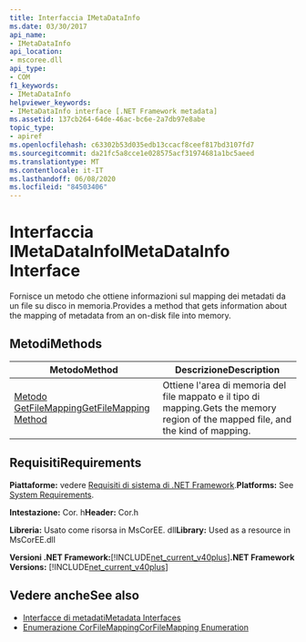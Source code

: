 ```yaml
---
title: Interfaccia IMetaDataInfo
ms.date: 03/30/2017
api_name:
- IMetaDataInfo
api_location:
- mscoree.dll
api_type:
- COM
f1_keywords:
- IMetaDataInfo
helpviewer_keywords:
- IMetaDataInfo interface [.NET Framework metadata]
ms.assetid: 137cb264-64de-46ac-bc6e-2a7db97e8abe
topic_type:
- apiref
ms.openlocfilehash: c63302b53d035edb13ccacf8ceef817bd3107fd7
ms.sourcegitcommit: da21fc5a8cce1e028575acf31974681a1bc5aeed
ms.translationtype: MT
ms.contentlocale: it-IT
ms.lasthandoff: 06/08/2020
ms.locfileid: "84503406"
---
```

# <a name="imetadatainfo-interface"></a><span data-ttu-id="e57ee-102">Interfaccia IMetaDataInfo</span><span class="sxs-lookup"><span data-stu-id="e57ee-102">IMetaDataInfo Interface</span></span>
<span data-ttu-id="e57ee-103">Fornisce un metodo che ottiene informazioni sul mapping dei metadati da un file su disco in memoria.</span><span class="sxs-lookup"><span data-stu-id="e57ee-103">Provides a method that gets information about the mapping of metadata from an on-disk file into memory.</span></span>  
  
## <a name="methods"></a><span data-ttu-id="e57ee-104">Metodi</span><span class="sxs-lookup"><span data-stu-id="e57ee-104">Methods</span></span>  
  
|<span data-ttu-id="e57ee-105">Metodo</span><span class="sxs-lookup"><span data-stu-id="e57ee-105">Method</span></span>|<span data-ttu-id="e57ee-106">Descrizione</span><span class="sxs-lookup"><span data-stu-id="e57ee-106">Description</span></span>|  
|------------|-----------------|  
|[<span data-ttu-id="e57ee-107">Metodo GetFileMapping</span><span class="sxs-lookup"><span data-stu-id="e57ee-107">GetFileMapping Method</span></span>](imetadatainfo-getfilemapping-method.md)|<span data-ttu-id="e57ee-108">Ottiene l'area di memoria del file mappato e il tipo di mapping.</span><span class="sxs-lookup"><span data-stu-id="e57ee-108">Gets the memory region of the mapped file, and the kind of mapping.</span></span>|  
  
## <a name="requirements"></a><span data-ttu-id="e57ee-109">Requisiti</span><span class="sxs-lookup"><span data-stu-id="e57ee-109">Requirements</span></span>  
 <span data-ttu-id="e57ee-110">**Piattaforme:** vedere [Requisiti di sistema di .NET Framework](../../get-started/system-requirements.md).</span><span class="sxs-lookup"><span data-stu-id="e57ee-110">**Platforms:** See [System Requirements](../../get-started/system-requirements.md).</span></span>  
  
 <span data-ttu-id="e57ee-111">**Intestazione:** Cor. h</span><span class="sxs-lookup"><span data-stu-id="e57ee-111">**Header:** Cor.h</span></span>  
  
 <span data-ttu-id="e57ee-112">**Libreria:** Usato come risorsa in MsCorEE. dll</span><span class="sxs-lookup"><span data-stu-id="e57ee-112">**Library:** Used as a resource in MsCorEE.dll</span></span>  
  
 <span data-ttu-id="e57ee-113">**Versioni .NET Framework:**[!INCLUDE[net_current_v40plus](../../../../includes/net-current-v40plus-md.md)]</span><span class="sxs-lookup"><span data-stu-id="e57ee-113">**.NET Framework Versions:** [!INCLUDE[net_current_v40plus](../../../../includes/net-current-v40plus-md.md)]</span></span>  
  
## <a name="see-also"></a><span data-ttu-id="e57ee-114">Vedere anche</span><span class="sxs-lookup"><span data-stu-id="e57ee-114">See also</span></span>

- [<span data-ttu-id="e57ee-115">Interfacce di metadati</span><span class="sxs-lookup"><span data-stu-id="e57ee-115">Metadata Interfaces</span></span>](metadata-interfaces.md)
- [<span data-ttu-id="e57ee-116">Enumerazione CorFileMapping</span><span class="sxs-lookup"><span data-stu-id="e57ee-116">CorFileMapping Enumeration</span></span>](corfilemapping-enumeration.md)
